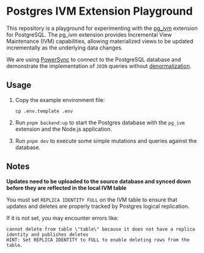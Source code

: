 # Postgres IVM Extension Playground
This repository is a playground for experimenting with the [pg_ivm](https://github.com/sraoss/pg_ivm) extension for PostgreSQL. The pg_ivm extension provides Incremental View Maintenance (IVM) capabilities, allowing materialized views to be updated incrementally as the underlying data changes.

We are using [PowerSync](https://www.powersync.dev/) to connect to the PostgreSQL database and demonstrate the implementation of `JOIN` queries without [denormalization](https://docs.powersync.com/usage/sync-rules/guide-many-to-many-and-join-tables).

## Usage
1. Copy the example environment file:

   ```shell
   cp .env.template .env
   ```
2. Run `pnpm backend:up` to start the Postgres database with the `pg_ivm` extension and the Node.js application.
3. Run `pnpm dev` to execute some simple mutations and queries against the database.

## Notes
**Updates need to be uploaded to the source database and synced down before they are reflected in the local IVM table**

You must set `REPLICA IDENTITY FULL` on the IVM table to ensure that updates and deletes are properly tracked by Postgres logical replication.

If it is not set, you may encounter errors like:
```
cannot delete from table \"table\" because it does not have a replica identity and publishes deletes
HINT: Set REPLICA IDENTITY to FULL to enable deleting rows from the table.
```
